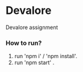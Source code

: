 # Devalore
Devalore assignment 

### How to run?
1. run 'npm i' / 'npm install'.
2. run 'npm start' .
